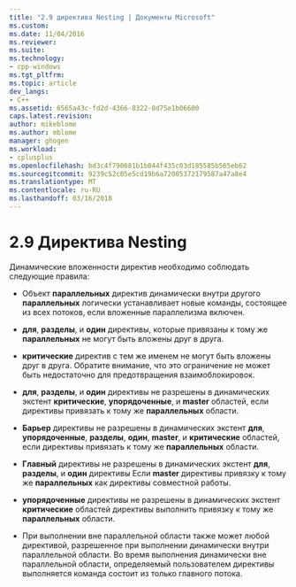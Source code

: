 ```yaml
---
title: "2.9 директива Nesting | Документы Microsoft"
ms.custom: 
ms.date: 11/04/2016
ms.reviewer: 
ms.suite: 
ms.technology:
- cpp-windows
ms.tgt_pltfrm: 
ms.topic: article
dev_langs:
- C++
ms.assetid: 6565a43c-fd2d-4366-8322-8d75e1b06600
caps.latest.revision: 
author: mikeblome
ms.author: mblome
manager: ghogen
ms.workload:
- cplusplus
ms.openlocfilehash: bd3c4f790681b1b044f435c03d185585b565eb62
ms.sourcegitcommit: 9239c52c05e5cd19b6a72005372179587a47a8e4
ms.translationtype: MT
ms.contentlocale: ru-RU
ms.lasthandoff: 03/16/2018
---
```

# <a name="29-directive-nesting"></a>2.9 Директива Nesting
Динамические вложенности директив необходимо соблюдать следующие правила:  
  
-   Объект **параллельных** директив динамически внутри другого **параллельных** логически устанавливает новые команды, состоящее из всех потоков, если вложенные параллелизма включен.  
  
-   **для**, **разделы**, и **один** директивы, которые привязаны к тому же **параллельных** не могут быть вложены друг в друга.  
  
-   **критические** директив с тем же именем не могут быть вложены друг в друга. Обратите внимание, что это ограничение не может быть недостаточно для предотвращения взаимоблокировок.  
  
-   **для**, **разделы**, и **один** директивы не разрешены в динамических экстент **критические**, **упорядоченные**, и **master** областей, если директивы привязать к тому же **параллельных** области.  
  
-   **Барьер** директивы не разрешены в динамических экстент **для**, **упорядоченные**, **разделы**, **один**, **master**, и **критические** областей, если директивы привязать к тому же **параллельных** области.  
  
-   **Главный** директивы не разрешены в динамических экстент **для**, **разделы**, и **один** директивы Если **master** директивы привязку к тому же **параллельных** как директивы совместной работы.  
  
-   **упорядоченные** директивы не разрешены в динамических экстент **критические** областей директивы выполнить привязку к тому же **параллельных** области.  
  
-   При выполнении вне параллельной области также может любой директивой, разрешенное при выполнении динамически внутри параллельной области. Во время выполнения динамически вне параллельной области, определяемый пользователем директивы выполняется команда состоит из только главного потока.